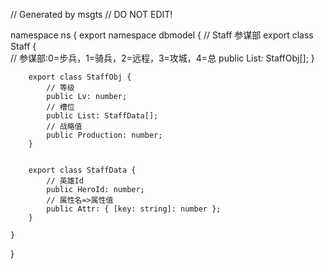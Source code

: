 // Generated by msgts
// DO NOT EDIT!

namespace ns {
	export namespace dbmodel {
		// Staff 参谋部
		export class Staff {	
			// 参谋部:0=步兵，1=骑兵，2=远程，3=攻城，4=总
			public List: StaffObj[]; 
		}
		
		
		export class StaffObj {	
			// 等级
			public Lv: number; 
			// 槽位
			public List: StaffData[]; 
			// 战略值
			public Production: number; 
		}
		
		
		export class StaffData {	
			// 英雄Id
			public HeroId: number; 
			// 属性名=>属性值
			public Attr: { [key: string]: number }; 
		}
		
	}
}
